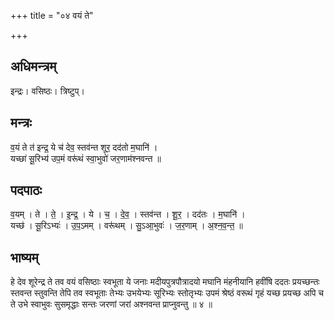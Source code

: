 +++
title = "०४ वयं ते"

+++
## अधिमन्त्रम्
इन्द्रः। वसिष्ठः। त्रिष्टुप्।

## मन्त्रः
व॒यं ते त॑ इन्द्र॒ ये च॑ देव॒ स्तव॑न्त शूर॒ दद॑तो म॒घानि॑ ।  
यच्छा॑ सू॒रिभ्य॑ उप॒मं वरू॑थं स्वा॒भुवो॑ जर॒णाम॑श्नवन्त ॥

## पदपाठः
व॒यम् । ते । ते॒ । इ॒न्द्र॒ । ये । च॒ । दे॒व॒ । स्तव॑न्त । शू॒र॒ । दद॑तः । म॒घानि॑ ।  
यच्छ॑ । सू॒रिऽभ्यः॑ । उ॒प॒ऽमम् । वरू॑थम् । सु॒ऽआ॒भुवः॑ । ज॒र॒णाम् । अ॒श्न॒व॒न्त॒ ॥

## भाष्यम्
हे देव शूरेन्द्र ते तव वयं वसिष्ठाः स्वभूता ये जनाः मदीयपुत्रपौत्रादयो मघानि मंहनीयानि हवींषि ददतः प्रयच्छन्तः स्तवन्त स्तुवन्ति तेपि तव स्वभूताः तेभ्यः उभयेभ्यः सूरिभ्यः स्तोतृभ्यः उपमं श्रेष्ठं वरूथं गृहं यच्छ प्रयच्छ अपि च ते उभे स्वाभुवः सुसमृद्धाः सन्तः जरणां जरां अश्नवन्त प्राप्नुवन्तु ॥ ४ ॥
